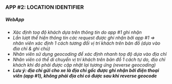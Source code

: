 ### APP #2: LOCATION IDENTIFIER
##### WebApp
- *Xác định toạ độ khách dựa trên thông tin do app #1 ghi nhận*
- *Lần lượt thể hiện thông tin các request được ghi nhận bởi app #1 => nhân viên xác định 1 cách tương đối vị trí khách trên bản đồ (dựa vào địa chỉ & ghi chú)*
- *Nhân viên sử dụng geocoding để xác định nhanh toạ độ dựa vào địa chỉ*
- *Nhân viên có thể di chuyển vị trí khách trên bản đồ 1 cách tự do, địa chỉ khách khi đó phải được cập nhật lại tương ứng (reverse geocoding)*
- ***Lưu ý: địa chỉ gửi cho xe là địa chỉ gốc được ghi nhận bởi điện thoại viên (app #1), không phải địa chỉ có được sau khi reverse geocode***
